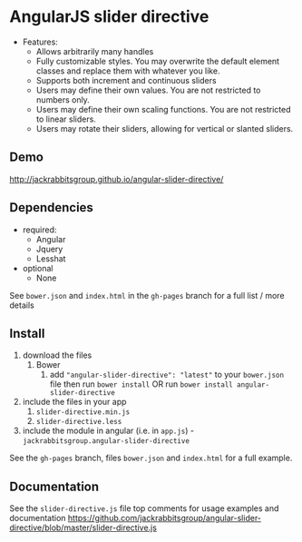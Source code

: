 # AngularJS slider directive

- Features:
	- Allows arbitrarily many handles
	- Fully customizable styles. You may overwrite the default element classes and replace them with whatever you like.
	- Supports both increment and continuous sliders
	- Users may define their own values. You are not restricted to numbers only.
	- Users may define their own scaling functions. You are not restricted to linear sliders.
	- Users may rotate their sliders, allowing for vertical or slanted sliders.
	
## Demo
http://jackrabbitsgroup.github.io/angular-slider-directive/

## Dependencies
- required:
	- Angular
	- Jquery
	- Lesshat
- optional
	- None

See `bower.json` and `index.html` in the `gh-pages` branch for a full list / more details

## Install
1. download the files
	1. Bower
		1. add `"angular-slider-directive": "latest"` to your `bower.json` file then run `bower install` OR run `bower install angular-slider-directive`
2. include the files in your app
	1. `slider-directive.min.js`
	2. `slider-directive.less`
3. include the module in angular (i.e. in `app.js`) - `jackrabbitsgroup.angular-slider-directive`

See the `gh-pages` branch, files `bower.json` and `index.html` for a full example.


## Documentation
See the `slider-directive.js` file top comments for usage examples and documentation
https://github.com/jackrabbitsgroup/angular-slider-directive/blob/master/slider-directive.js
